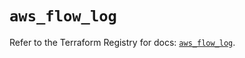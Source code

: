 # `aws_flow_log`

Refer to the Terraform Registry for docs: [`aws_flow_log`](https://registry.terraform.io/providers/hashicorp/aws/4.67.0/docs/resources/flow_log).
